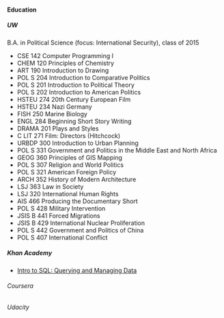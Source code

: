 #### Education

##### UW
B.A. in Political Science (focus: International Security), class of 2015

* CSE 142    Computer Programming I
* CHEM 120   Principles of Chemistry
* ART 190    Introduction to Drawing
* POL S 204  Introduction to Comparative Politics
* POL S 201  Introduction to Political Theory
* POL S 202  Introduction to American Politics
* HSTEU 274  20th Century European Film
* HSTEU 234  Nazi Germany
* FISH 250   Marine Biology
* ENGL 284   Beginning Short Story Writing
* DRAMA 201  Plays and Styles
* C LIT 271  Film: Directors (Hitchcock)
* URBDP 300  Introduction to Urban Planning
* POL S 331  Government and Politics in the Middle East and North Africa
* GEOG 360   Principles of GIS Mapping
* POL S 307  Religion and World Politics
* POL S 321  American Foreign Policy
* ARCH 352   History of Modern Architecture
* LSJ 363    Law in Society
* LSJ 320    International Human Rights
* AIS 466    Producing the Documentary Short
* POL S 428  Military Intervention
* JSIS B 441 Forced Migrations
* JSIS B 429 International Nuclear Proliferation
* POL S 442  Government and Politics of China
* POL S 407  International Conflict

##### Khan Academy
* [Intro to SQL: Querying and Managing Data](https://www.khanacademy.org/computing/computer-programming/sql)

###### Coursera

###### Udacity
